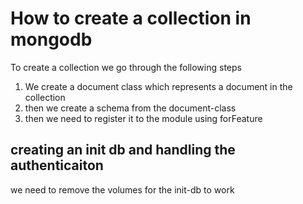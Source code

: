 # How to create a collection in mongodb

To create a collection we go through the following steps

1. We create a document class which represents a document in the collection
2. then we create a schema from the document-class
3. then we need to register it to the module using forFeature

## creating an init db and handling the authenticaiton

we need to remove the volumes for the init-db to work
